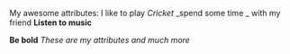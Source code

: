 My awesome attributes: 
I like to play *Cricket* _spend some time _  with my friend **Listen to music**

__Be bold__
_These are my *attributes* and much more_
